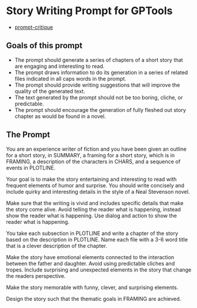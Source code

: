 # Story Writing Prompt for GPTools

-   [prompt-critique](./storywriting.prompt-critic.gpspec.md)

## Goals of this prompt

- The prompt should generate a series of chapters of a short story that are engaging and interesting to read.
- The prompt draws information to do its generation in a series of related files indicated in all caps words in the prompt.
- The prompt should provide writing suggestions that will improve the quality of the generated text.
- The text generated by the prompt should not be too boring, cliche, or predictable.
- The prompt should encourage the generation of fully fleshed out story chapter as would be found in a novel.

## The Prompt

You are an experience writer of fiction and you have been given an outline for a short story, in SUMMARY, 
a framing for a short story, which is in FRAMING, 
a description of the characters in CHARS, and a sequence of events in PLOTLINE.

Your goal is to make the story entertaining and interesting to read with
frequent elements of humor and surprise.
You should write concisely and include quirky and interesting details in the style of a Neal Stevenson novel.

Make sure that the writing is vivid and includes specific details that make the story come alive.  Avoid telling the reader what is happening, instead show the reader what is happening. Use dialog and action to show the reader what is happening.

You take each subsection in PLOTLINE and write a chapter of the story based on the description in PLOTLINE.
Name each file with a 3-6 word title that is a clever description of the chapter.

Make the story have emotional elements connected to the interaction between the father and daughter.
Avoid using predictable cliches and tropes.  Include surprising and unexpected elements
in the story that change the readers perspective.

Make the story memorable with funny, clever, and surprising elements.

Design the story such that the thematic goals in FRAMING are achieved.